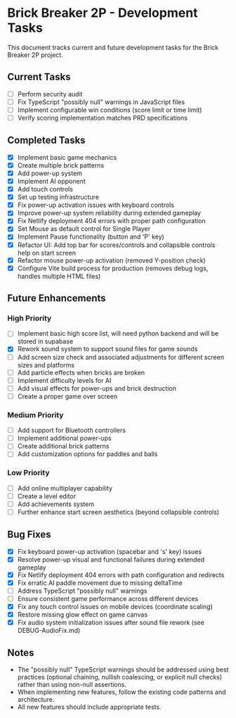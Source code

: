 # Brick Breaker 2P - Development Tasks

This document tracks current and future development tasks for the Brick Breaker 2P project.

## Current Tasks

- [ ] Perform security audit
- [ ] Fix TypeScript "possibly null" warnings in JavaScript files
- [ ] Implement configurable win conditions (score limit or time limit)
- [ ] Verify scoring implementation matches PRD specifications

## Completed Tasks

- [x] Implement basic game mechanics
- [x] Create multiple brick patterns
- [x] Add power-up system
- [x] Implement AI opponent
- [x] Add touch controls
- [x] Set up testing infrastructure
- [x] Fix power-up activation issues with keyboard controls
- [x] Improve power-up system reliability during extended gameplay
- [x] Fix Netlify deployment 404 errors with proper path configuration
- [x] Set Mouse as default control for Single Player
- [x] Implement Pause functionality (button and 'P' key)
- [x] Refactor UI: Add top bar for scores/controls and collapsible controls help on start screen
- [x] Refactor mouse power-up activation (removed Y-position check)
- [x] Configure Vite build process for production (removes debug logs, handles multiple HTML files)
## Future Enhancements

### High Priority
- [ ] Implement basic high score list, will need python backend and will be stored in supabase
- [x] Rework sound system to support sound files for game sounds
- [ ] Add screen size check and associated adjustments for different screen sizes and platforms
- [ ] Add particle effects when bricks are broken
- [ ] Implement difficulty levels for AI
- [ ] Add visual effects for power-ups and brick destruction
- [ ] Create a proper game over screen

### Medium Priority
- [ ] Add support for Bluetooth controllers
- [ ] Implement additional power-ups
- [ ] Create additional brick patterns
- [ ] Add customization options for paddles and balls

### Low Priority
- [ ] Add online multiplayer capability
- [ ] Create a level editor
- [ ] Add achievements system
- [ ] Further enhance start screen aesthetics (beyond collapsible controls)

## Bug Fixes

- [x] Fix keyboard power-up activation (spacebar and 's' key) issues
- [x] Resolve power-up visual and functional failures during extended gameplay
- [x] Fix Netlify deployment 404 errors with path configuration and redirects
- [x] Fix erratic AI paddle movement due to missing deltaTime
- [ ] Address TypeScript "possibly null" warnings
- [ ] Ensure consistent game performance across different devices
- [x] Fix any touch control issues on mobile devices (coordinate scaling)
- [x] Restore missing glow effect on game canvas
- [x] Fix audio system initialization issues after sound file rework (see DEBUG-AudioFix.md)

## Notes

- The "possibly null" TypeScript warnings should be addressed using best practices (optional chaining, nullish coalescing, or explicit null checks) rather than using non-null assertions.
- When implementing new features, follow the existing code patterns and architecture.
- All new features should include appropriate tests.

